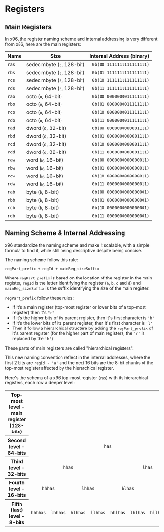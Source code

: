 # Registers

## Main Registers

In x96, the register naming scheme and internal addressing is very different from x86, here are the main registers:

| Name  | Size                       | Internal Address (binary) |
|-------|----------------------------|--------------------------:|
| `ras` | sedecimbyte (`s`, 128-bit) | `0b(00 1111111111111111)` |
| `rbs` | sedecimbyte (`s`, 128-bit) | `0b(01 1111111111111111)` |
| `rcs` | sedecimbyte (`s`, 128-bit) | `0b(10 1111111111111111)` |
| `rds` | sedecimbyte (`s`, 128-bit) | `0b(11 1111111111111111)` |
| `rao` | octo (`o`, 64-bit)         | `0b(00 0000000011111111)` |
| `rbo` | octo (`o`, 64-bit)         | `0b(01 0000000011111111)` |
| `rco` | octo (`o`, 64-bit)         | `0b(10 0000000011111111)` |
| `rdo` | octo (`o`, 64-bit)         | `0b(11 0000000011111111)` |
| `rad` | dword (`d`, 32-bit)        | `0b(00 0000000000001111)` |
| `rbd` | dword (`d`, 32-bit)        | `0b(01 0000000000001111)` |
| `rcd` | dword (`d`, 32-bit)        | `0b(10 0000000000001111)` |
| `rdd` | dword (`d`, 32-bit)        | `0b(11 0000000000001111)` |
| `raw` | word (`w`, 16-bit)         | `0b(00 0000000000000011)` |
| `rbw` | word (`w`, 16-bit)         | `0b(01 0000000000000011)` |
| `rcw` | word (`w`, 16-bit)         | `0b(10 0000000000000011)` |
| `rdw` | word (`w`, 16-bit)         | `0b(11 0000000000000011)` |
| `rab` | byte (`b`, 8-bit)          | `0b(00 0000000000000001)` |
| `rbb` | byte (`b`, 8-bit)          | `0b(01 0000000000000001)` |
| `rcb` | byte (`b`, 8-bit)          | `0b(10 0000000000000001)` |
| `rdb` | byte (`b`, 8-bit)          | `0b(11 0000000000000001)` |

## Naming Scheme & Internal Addressing

x96 standardize the naming scheme and make it scalable, with a simple formula to find it, while still being descriptive despite being concise.

The naming scheme follow this rule:

```
regPart_prefix + regId + mainReg_sizeSuffix
```

Where `regPart_prefix` is based on the location of the register in the main register, `regId` is the letter identifying the register (`a`, `b`, `c` and `d`) and `mainReg_sizeSuffix` is the suffix identifying the size of the main register.

`regPart_prefix` follow these rules:

- If it's a main register (top-most register or lower bits of a top-most register) then it's `"r"`
- If it's the higher bits of its parent register, then it's first character is `'h'`
- If it's the lower bits of its parent register, then it's first character is `'l'`
- Then it follow a hierarchical structure by adding the `regPart_prefix` of it's parent register (for the higher part of main registers, the `'r'` is replaced by the `'h'`)

These parts of main registers are called "hierarchical registers".

This new naming convention reflect in the internal addresses, where the first 2 bits are `regId - 'a'` and the next 16 bits are the 8-bit chunks of the top-most register affected by the hierarchical register.

Here's the schema of a x96 top-most register (`ras`) with its hierarchical registers, each row a deeper level:

<table id="hierarchical-registers-schema">
	<tbody>
		<tr>
			<th class="sr-only">Top-most level - main register (128-bits)</th>
			<td colspan="16" align="center"><code>ras</code></td>
		</tr>
		<tr>
			<th class="sr-only">Second level - 64-bits</th>
			<td colspan="8" align="center"><code>has</code></td>
			<td colspan="8" align="center"><code>rao</code></td>
		</tr>
		<tr>
			<th class="sr-only">Third level - 32-bits</th>
			<td colspan="4" align="center"><code>hhas</code></td>
			<td colspan="4" align="center"><code>lhas</code></td>
			<td colspan="4" align="center"><code>hao</code></td>
			<td colspan="4" align="center"><code>rad</code></td>
		</tr>
		<tr>
			<th class="sr-only">Fourth level - 16-bits</th>
			<td colspan="2" align="center"><code>hhhas</code></td>
			<td colspan="2" align="center"><code>lhhas</code></td>
			<td colspan="2" align="center"><code>hlhas</code></td>
			<td colspan="2" align="center"><code>llhas</code></td>
			<td colspan="2" align="center"><code>hhao</code></td>
			<td colspan="2" align="center"><code>lhao</code></td>
			<td colspan="2" align="center"><code>had</code></td>
			<td colspan="2" align="center"><code>raw</code></td>
		</tr>
		<tr>
			<th class="sr-only">Fifth (last) level - 8-bits</th>
			<td align="center"><code>hhhhas</code></td>
			<td align="center"><code>lhhhas</code></td>
			<td align="center"><code>hlhhas</code></td>
			<td align="center"><code>llhhas</code></td>
			<td align="center"><code>hhlhas</code></td>
			<td align="center"><code>lhlhas</code></td>
			<td align="center"><code>hllhas</code></td>
			<td align="center"><code>lllhas</code></td>
			<td align="center"><code>hhhao</code></td>
			<td align="center"><code>lhhao</code></td>
			<td align="center"><code>hlhao</code></td>
			<td align="center"><code>llhao</code></td>
			<td align="center"><code>hhad</code></td>
			<td align="center"><code>lhad</code></td>
			<td align="center"><code>haw</code></td>
			<td align="center"><code>rab</code></td>
		</tr>
	</tbody>
</table>